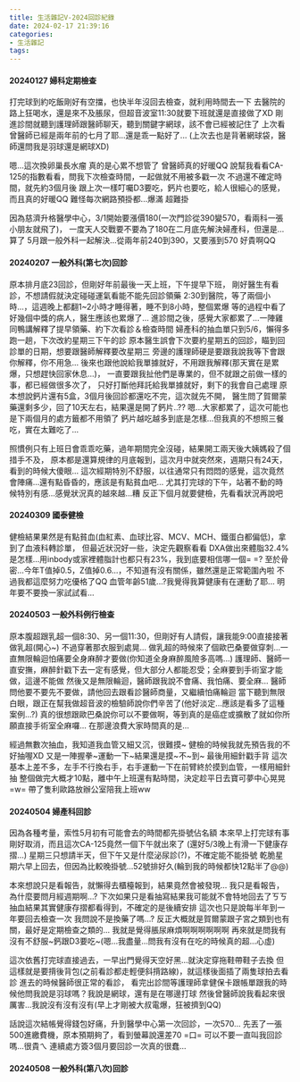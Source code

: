 ```yaml
---
title: 生活雜記V-2024回診紀錄
date: 2024-02-17 21:39:16
categories: 
- 生活雜記
tags:
---
```


#### 20240127 婦科定期檢查
打完球到約吃飯剛好有空擋，也快半年沒回去檢查，就利用時間去一下
去醫院的路上狂喝水，還是來不及脹尿，但超音波室11:30就要下班就還是直接做了XD
剛進診間就聽到護理師跟醫師聊天，聽到關鍵字網球，該不會已經被記住了
上次看曾醫師已經是兩年前的七月了耶...還是乖一點好了...
(上次去也是背著網球袋，醫師還問我是羽球還是網球XD)

嗯...這次換卵巢長水瘤 真的是心累不想管了
曾醫師真的好暖QQ 說幫我看看CA-125的指數看看，問我下次檢查時間，一起做就不用被多戳一次
不過還不確定時間，就先約3個月後
跟上次一樣叮囑D3要吃，鈣片也要吃，給人很細心的感覺，而且真的好暖QQ
難怪每次網路預掛都...爆滿 超難掛

因為慈濟升格醫學中心，3/1開始要漲價180(一次門診從390變570，看兩科一張小朋友就飛了)，
一度天人交戰要不要為了180在二月底先解決婦產科，但還是...算了
5月跟一般外科一起解決...從兩年前240到390，又要漲到570 好貴啊QQ

#### 20240207 一般外科(第七次)回診
原本排月底23回診，但剛好年前最後一天上班，下午提早下班，
剛好醫生有看診，不想請假就決定碰碰運氣看能不能先回診領藥
2:30到醫院，等了兩個小時...，這週晚上都翻1~2小時才睡得著，睡不到8小時，整個累爆
等的過程中看了好幾個中獎的病人，醫生應該也累爆了...
進診間之後，感覺大家都累了...一陣雞同鴨講解釋了提早領藥、約下次看診＆檢查時間
婦產科的抽血單只到5/6，懶得多跑一趟，下次改約星期三下午的診
原本醫生誤會下次要約星期五的回診，瞄到回診單的日期，想要跟醫師解釋要改星期三
旁邊的護理師硬是要跟我說我等下會跟你解釋，你不用急...
後來也跟他說給我單據就好，不用跟我解釋(那天實在是累爆，只想趕快回家休息...)，
一直要跟我扯他們是專業的，但不就跟之前做一樣的事，都已經做很多次了，
只好打斷他拜託給我單據就好，剩下的我會自己處理
原本想說鈣片還有5盒，3個月後回診都還吃不完，這次就先不開，
醫生問了賀爾蒙藥還剩多少，回了10天左右，結果還是開了鈣片..??
嗯...大家都累了，這次可能也是下兩個月的處方籤都不用領了
鈣片越吃越多到底是怎樣...但我真的不想照三餐吃，實在太難吃了...

照慣例只有上班日會乖乖吃藥，過年期間完全沒碰，結果開工兩天後大姨媽殺了個措手不及，
原本都是還算規律的月底報到，這次月中就突然來，週期只有24天，看到的時候大傻眼...
這次經期特別不舒服，以往通常只有悶悶的感覺，這次竟然會陣痛...還有點昏昏的，應該是有點貧血吧...
尤其打完球的下午，站著不動的時候特別有感...感覺狀況真的越來越...糟
反正下個月就要健檢，先看看狀況再說吧

#### 20240309 國泰健檢
健檢結果果然是有點貧血(血紅素、血球比容、MCV、MCH、鐵蛋白都偏低)，拿到了血液科轉診單，
但最近狀況好一些，決定先觀察看看
DXA做出來體脂32.4%是怎樣...用inbody或家裡體脂計也都只有23%，我到底要相信哪一個= =?
至於骨密...今年T值掉0.5，Z值掉0.6...，不知道有沒有關係，雖然還是正常範圍內啦
不過我都這麼努力吃優格了QQ
血管年齡51歲...?我覺得我算健康有在運動了耶...
明年要不要換一家試試看...

#### 20240503 一般外科例行檢查
原本腹超跟乳超一個8:30、另一個11:30，但剛好有人請假，讓我能9:00直接接著做乳超(開心~)
不過穿著那衣服到處晃...
做乳超的時候來了個歐巴桑要做穿刺...一直無限輪迴怕痛要全身麻醉才要做(你知道全身麻醉風險多高嗎...)
護理師、醫師一直安撫，麻醉針戳下去一定有感覺，但大部分人都能忍受；全麻要到手術室才能做，這邊不能做
然後又是無限輪迴，醫師跟我說不會痛、我怕痛、要全麻...
醫師問他要不要先不要做，請他回去跟看診醫師商量，又繼續怕痛輪迴
當下聽到無限白眼，跟正在幫我做超音波的檢驗師說你們辛苦了(他好淡定...應該是看多了這種案例...?)
真的很想跟歐巴桑說你可以不要做啊，等到真的是癌症或擴散了就如你所願直接手術室全麻囉...
在那邊浪費大家時間真的是...

經過無數次抽血，我知道我血管又細又沉，很難摸~
健檢的時候我就先預告我的不好抽喔XD 又是一陣握拳~運動一下~結果還是摸~不~到~
最後用細針戳手背
這次基本上差不多，左手不行換右手，右手運動一下在前臂終於摸到血管，一樣用細針抽
整個做完大概才10點，離中午上班還有點時間，決定趁平日去寶可夢中心晃晃=w=
帶了隻利歐路放辦公室陪我上班ww

#### 20240504 婦產科回診
因為各種考量，索性5月初有可能會去的時間都先掛號佔名額
本來早上打完球有事剛好取消，而且這次CA-125竟然一個下午就出來了
(還好5/3晚上有滑一下健康存摺...)
星期三只想請半天，但下午又是什麼泌尿診(?)，不確定能不能掛號
乾脆星期六早上回去，但因為比較晚掛號...52號排好久(輪到我的時候都快12點半了@@)

本來想說只是看報告，就懶得去櫃檯報到，結果竟然會被發現...
我只是看報告，為什麼要問月經週期啊...?
下次如果只是看抽寫結果我可能就不會特地回去了ㄎㄎ
抽血結果其實健康存摺都看得到，不確定的是後續安排
這次也只是說每半年到一年要回去檢查一次
我問說不是換藥了嗎...?
反正大概就是賀爾蒙跟子宮之類到也有關，最好是定期檢查之類的...
我就是覺得脹尿麻煩啊啊啊啊啊啊
再來就是問我有沒有不舒服~鈣跟D3要吃~(嗯...我盡量...問我有沒有在吃的時候真的超...心虛)

這次依舊打完球直接過去，一早出門覺得天空好黑...就決定穿拖鞋帶鞋子去換
但這樣就是要揹後背包(之前看診都走輕便斜揹路線)，就這樣後面插了兩隻球拍去看診
進去的時候醫師很正常的看診，
看完出診間等護理師拿健保卡跟帳單跟我的時候他問我說是羽球嗎？我說是網球，還有是在哪邊打球
然後曾醫師說我看起來很厲害...我說沒有沒有沒有(早上才剛被大叔電爆，狂被擠到QQ)

話說這次結帳覺得錢包好痛，升到醫學中心第一次回診，一次570...
先丟了一張500進繳費機，原本預期夠了，看到螢幕說還差70 =口=
可以不要一直叫我回診嗎...很貴ㄟ
連續處方簽3個月要回診一次真的很蠢...

#### 20240508 一般外科(第八次)回診
